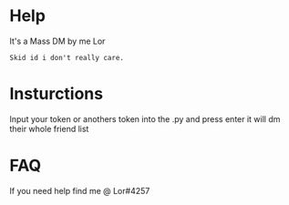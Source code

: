 # Help
 
   It's a Mass DM by me Lor
   
    Skid id i don't really care.



# Insturctions

  
   Input your token or anothers token into the .py and press enter it will dm their whole friend list



# FAQ 


   If you need help find me @ Lor#4257